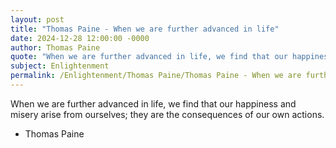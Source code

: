 ```yaml
---
layout: post
title: "Thomas Paine - When we are further advanced in life"
date: 2024-12-28 12:00:00 -0000
author: Thomas Paine
quote: "When we are further advanced in life, we find that our happiness and misery arise from ourselves; they are the consequences of our own actions."
subject: Enlightenment
permalink: /Enlightenment/Thomas Paine/Thomas Paine - When we are further advanced in life
---
```


When we are further advanced in life, we find that our happiness and misery arise from ourselves; they are the consequences of our own actions.

- Thomas Paine
